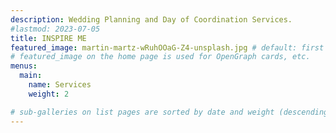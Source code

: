 ```yaml
---
description: Wedding Planning and Day of Coordination Services.
#lastmod: 2023-07-05
title: INSPIRE ME
featured_image: martin-martz-wRuhOOaG-Z4-unsplash.jpg # default: first image in this directory
# featured_image on the home page is used for OpenGraph cards, etc.
menus:
  main:
    name: Services
    weight: 2

# sub-galleries on list pages are sorted by date and weight (descending)
---
```

